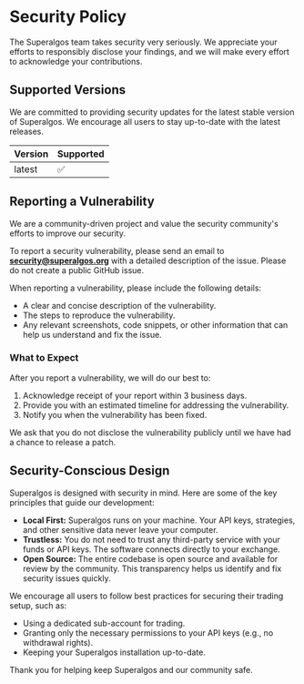 # Security Policy

The Superalgos team takes security very seriously. We appreciate your efforts to responsibly disclose your findings, and we will make every effort to acknowledge your contributions.

## Supported Versions

We are committed to providing security updates for the latest stable version of Superalgos. We encourage all users to stay up-to-date with the latest releases.

| Version | Supported          |
| ------- | ------------------ |
| latest  | :white_check_mark: |

## Reporting a Vulnerability

We are a community-driven project and value the security community's efforts to improve our security.

To report a security vulnerability, please send an email to **security@superalgos.org** with a detailed description of the issue. Please do not create a public GitHub issue.

When reporting a vulnerability, please include the following details:

*   A clear and concise description of the vulnerability.
*   The steps to reproduce the vulnerability.
*   Any relevant screenshots, code snippets, or other information that can help us understand and fix the issue.

### What to Expect

After you report a vulnerability, we will do our best to:

1.  Acknowledge receipt of your report within 3 business days.
2.  Provide you with an estimated timeline for addressing the vulnerability.
3.  Notify you when the vulnerability has been fixed.

We ask that you do not disclose the vulnerability publicly until we have had a chance to release a patch.

## Security-Conscious Design

Superalgos is designed with security in mind. Here are some of the key principles that guide our development:

*   **Local First:** Superalgos runs on your machine. Your API keys, strategies, and other sensitive data never leave your computer.
*   **Trustless:** You do not need to trust any third-party service with your funds or API keys. The software connects directly to your exchange.
*   **Open Source:** The entire codebase is open source and available for review by the community. This transparency helps us identify and fix security issues quickly.

We encourage all users to follow best practices for securing their trading setup, such as:

*   Using a dedicated sub-account for trading.
*   Granting only the necessary permissions to your API keys (e.g., no withdrawal rights).
*   Keeping your Superalgos installation up-to-date.

Thank you for helping keep Superalgos and our community safe. 